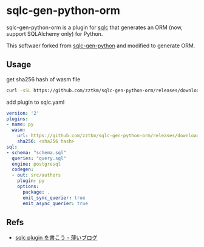 # sqlc-gen-python-orm

sqlc-gen-python-orm is a plugin for [sqlc](https://sqlc.dev/) that generates an ORM (now, support SQLAlchemy only) for Python.

This softwaer forked from [sqlc-gen-python](https://github.com/sqlc-dev/sqlc-gen-python) and modified to generate ORM.

## Usage

get sha256 hash of wasm file

```bash
curl -sSL https://github.com/zztkm/sqlc-gen-python-orm/releases/download/v0.0.1/sqlc-gen-python-orm.wasm.sha256
```

add plugin to sqlc.yaml
```yaml
version: '2'
plugins:
- name: py
  wasm:
    url: https://github.com/zztkm/sqlc-gen-python-orm/releases/download/v0.0.1/sqlc-gen-python-orm.wasm
    sha256: <sha256 hash>
sql:
- schema: "schema.sql"
  queries: "query.sql"
  engine: postgresql
  codegen:
  - out: src/authors
    plugin: py
    options:
      package: .
      emit_sync_querier: true
      emit_async_querier: true
```

## Refs

- [sqlc plugin を書こう - 薄いブログ](https://orisano.hatenablog.com/entry/2023/09/06/010926)
